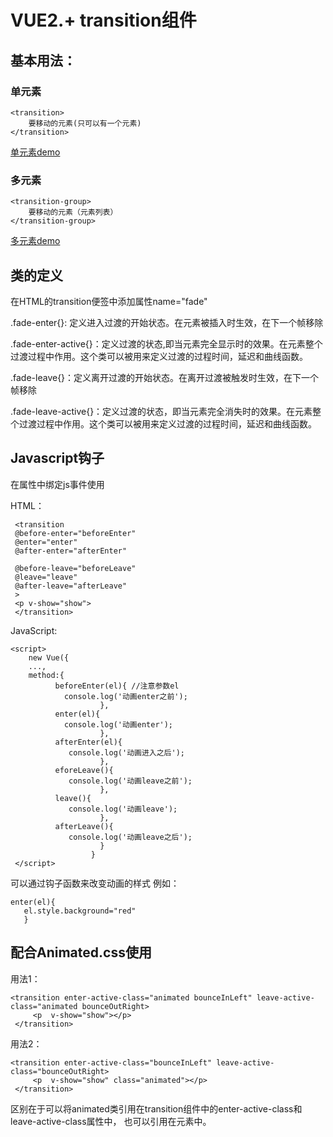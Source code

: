 # VUE2.+ transition组件
## 基本用法：
### 单元素
    <transition>
        要移动的元素(只可以有一个元素)
    </transition>
[单元素demo](https://github.com/tozlam/VueDemo/blob/master/transition/transition1.html)
### 多元素
    <transition-group>
        要移动的元素（元素列表）
    </transition-group>
 [多元素demo](https://github.com/tozlam/VueDemo/blob/master/transition/transition-group.html)
## 类的定义
在HTML的transition便签中添加属性name="fade"

 .fade-enter{}: 定义进入过渡的开始状态。在元素被插入时生效，在下一个帧移除
 
 .fade-enter-active{}：定义过渡的状态,即当元素完全显示时的效果。在元素整个过渡过程中作用。这个类可以被用来定义过渡的过程时间，延迟和曲线函数。
       
.fade-leave{}：定义离开过渡的开始状态。在离开过渡被触发时生效，在下一个帧移除

 .fade-leave-active{}：定义过渡的状态，即当元素完全消失时的效果。在元素整个过渡过程中作用。这个类可以被用来定义过渡的过程时间，延迟和曲线函数。
 
 ## Javascript钩子
 在属性中绑定js事件使用

 HTML：
 
     <transition 
     @before-enter="beforeEnter"
     @enter="enter"
     @after-enter="afterEnter"
     
     @before-leave="beforeLeave"
     @leave="leave"
     @after-leave="afterLeave"
     >
     <p v-show="show">
     </transition>
     
JavaScript:
   
    <script>
        new Vue({
        ...,
        method:{ 
              beforeEnter(el){ //注意参数el
                console.log('动画enter之前');
                        },
              enter(el){
                console.log('动画enter');
                        },
              afterEnter(el){
                 console.log('动画进入之后');
                        },
              eforeLeave(){
                 console.log('动画leave之前');
                        },
              leave(){
                 console.log('动画leave');
                        },
              afterLeave(){
                 console.log('动画leave之后');
                        }
                      }
     </script>
     
可以通过钩子函数来改变动画的样式
例如：

    enter(el){
       el.style.background="red" 
       }
 
## 配合Animated.css使用
用法1：

    <transition enter-active-class="animated bounceInLeft" leave-active-class="animated bounceOutRight>
         <p  v-show="show"></p>
     </transition>
     
用法2：

    <transition enter-active-class="bounceInLeft" leave-active-class="bounceOutRight>
         <p  v-show="show" class="animated"></p>
     </transition>

区别在于可以将animated类引用在transition组件中的enter-active-class和leave-active-class属性中，
也可以引用在元素中。
    
